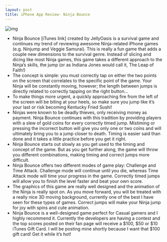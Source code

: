 ```yaml
---
layout: post
title: iPhone App Review- Ninja Bounce
---
```

![img](http://media.idownloadblog.com/wp-content/uploads/2011/01/Ninja-Bounce.jpg)
* Ninja Bounce [iTunes link] created by JellyOasis is a survival game and continues my trend of reviewing awesome Ninja-related iPhone games (e.g. Ninjump and Veggie Samurai). This is really a fun game that adds a couple new dimensions to the survival genre. Instead of slicing and dicing like most Ninja games, this game takes a different approach to the Ninja’s skills, the jump (or as Indiana Jones would call it, The Leap of Faith!)
* The concept is simple: you must correctly tap on either the two points on the screen that correlates to the specific point of the game. Your Ninja will be constantly moving, however; the length between jumps is directly related to correctly tapping on the right button… 
* To make things more urgent, a quickly approaching fire from the left of the screen will be biting at your heels, so make sure you jump like it’s your last or risk becoming Kentucky Fried Sushi!
* Ninjas were known to be deadly thieves, only receiving money as payment. Ninja Bounce continues with this tradition by providing players with a slew of gold coins for every correctly timed jump. Mistiming or pressing the incorrect button will give you only one or two coins and will ultimately bring you to a jump closer to death. Timing is easier said than done and it takes a little practice before you get it right.
* Ninja Bounce starts out slowly as you get used to the timing and concept of the game. But as you get further along, the game will throw you different combinations, making timing and correct jumps more difficult.
* Ninja Bounce offers two different modes of game play: Challenge and Time Attack. Challenge mode will continue until you die, whereas Time Attack mode will time your progress in the game. Correctly timed jumps will allow you to finish the level faster and beat your own score.
* The graphics of this game are really well designed and the animation of the Ninja is really spot on. As you move forward, you will be treated with a really nice 3D moving background, currently one of the best I have seen for these types of games. Correct jumps will make your Ninja jump for joy with spins and cute animation.
* Ninja Bounce is a well-designed game perfect for Casual gamers and I highly recommend it. Currently the developers are having a contest and the top scores posted on their fan page will receive a $100, $50 or $10  iTunes Gift Card. I will be posting mine shortly because I want that $100 gift card! Get it while it’s hot!

